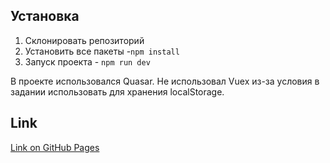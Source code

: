## Установка

1. Склонировать репозиторий
2. Установить все пакеты -`npm install`
3. Запуск проекта - `npm run dev`

В проекте использовался Quasar.
Не использовал Vuex из-за условия в задании использовать для хранения localStorage.

## Link

[Link on GitHub Pages](https://noimanusa.github.io/Test-Blog/)
